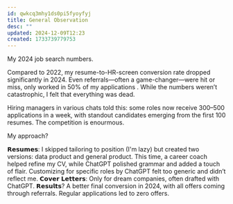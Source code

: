 ```yaml
---
id: qwkcq3mhy1ds0pi5fyoyfyj
title: General Observation
desc: ""
updated: 2024-12-09T12:23
created: 1733739779753
---
```



My 2024 job search numbers.

Compared to 2022, my resume-to-HR-screen conversion rate dropped significantly in 2024. Even referrals—often a game-changer—were hit or miss, only worked in 50% of my applications . While the numbers weren’t catastrophic, I felt that everything was dead. 

Hiring managers in various chats told this: some roles now receive 300–500 applications in a week, with standout candidates emerging from the first 100 resumes. The competition is enourmous.

My approach?

𝗥𝗲𝘀𝘂𝗺𝗲𝘀: I skipped tailoring to position (I'm lazy) but created two versions: data product and general product. This time, a career coach helped refine my CV, while ChatGPT polished grammar and added a touch of flair. Customizing for specific roles by ChatGPT felt too generic and didn’t reflect me.
𝗖𝗼𝘃𝗲𝗿 𝗟𝗲𝘁𝘁𝗲𝗿𝘀: Only for dream companies, often drafted with ChatGPT.
𝗥𝗲𝘀𝘂𝗹𝘁𝘀? A better final conversion in 2024, with all offers coming through referrals. Regular applications led to zero offers.